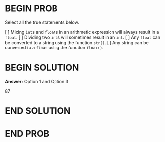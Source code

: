 # BEGIN PROB

Select all the true statements below.

[ ] Mixing `int`s and `float`s in an arithmetic expression will always result in a `float`.
[ ] Dividing two `int`s will sometimes result in an `int`.
[ ] Any `float` can be converted to a string using the function `str()`.
[ ] Any string can be converted to a `float` using the function `float()`.

# BEGIN SOLUTION

**Answer:** Option 1 and Option 3

<average>87</average>

# END SOLUTION

# END PROB